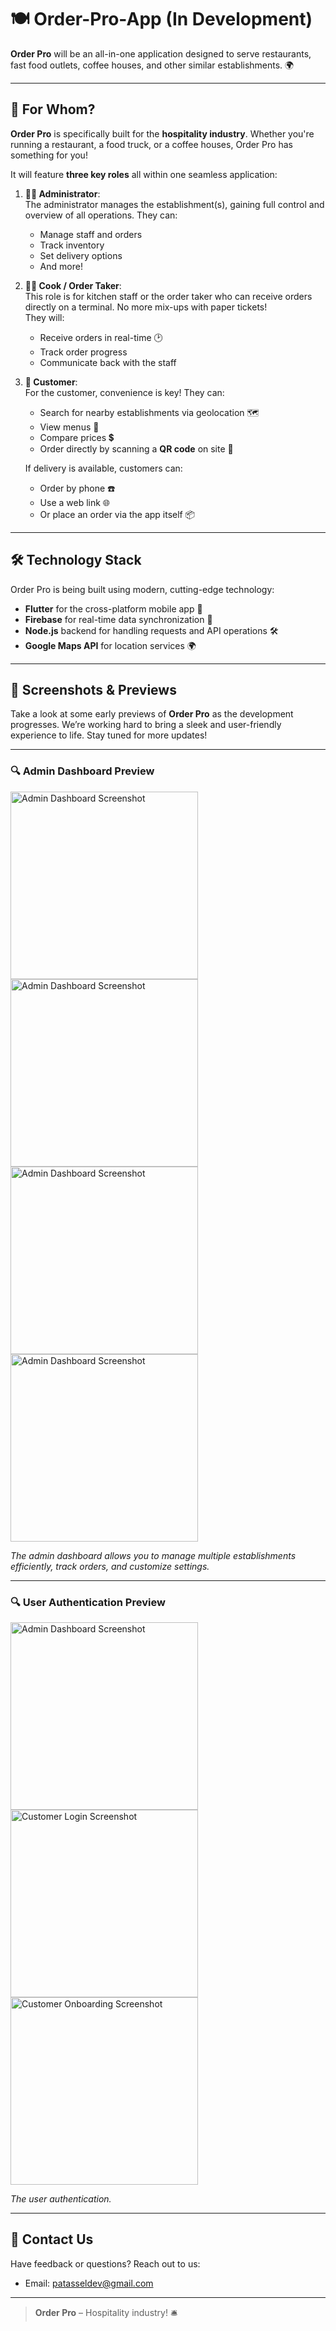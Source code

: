 # 🍽️ Order-Pro-App (In Development)

**Order Pro** will be an all-in-one application designed to serve restaurants, fast food outlets, coffee houses, and other similar establishments. 🌍

---

## 🎯 For Whom?

**Order Pro** is specifically built for the **hospitality industry**. Whether you're running a restaurant, a food truck, or a coffee houses, Order Pro has something for you!

It will feature **three key roles** all within one seamless application:

1. **👨‍💼 Administrator**:  
   The administrator manages the establishment(s), gaining full control and overview of all operations. They can:
   - Manage staff and orders
   - Track inventory
   - Set delivery options
   - And more!


2. **👩‍🍳 Cook / Order Taker**:  
   This role is for kitchen staff or the order taker who can receive orders directly on a terminal. No more mix-ups with paper tickets!  
   They will:
   - Receive orders in real-time 🕑
   - Track order progress  
   - Communicate back with the staff
   

3. **👥 Customer**:  
   For the customer, convenience is key! They can:
   - Search for nearby establishments via geolocation 🗺️
   - View menus 🍲
   - Compare prices 💲
   - Order directly by scanning a **QR code** on site 📱
   
   If delivery is available, customers can:
   - Order by phone ☎️
   - Use a web link 🌐
   - Or place an order via the app itself 📦



---

## 🛠️ Technology Stack

Order Pro is being built using modern, cutting-edge technology:
- **Flutter** for the cross-platform mobile app 📱
- **Firebase** for real-time data synchronization 🔄
- **Node.js** backend for handling requests and API operations 🛠️
- **Google Maps API** for location services 🌍



---

## 📸 Screenshots & Previews

Take a look at some early previews of **Order Pro** as the development progresses. We’re working hard to bring a sleek and user-friendly experience to life. Stay tuned for more updates!

---

### 🔍 Admin Dashboard Preview

<img src="https://github.com/user-attachments/assets/1c8696f9-f018-439d-ae0f-2357054a1678" alt="Admin Dashboard Screenshot" width="300"/>
<img src="https://github.com/user-attachments/assets/2a6d528a-bff0-4923-9f5f-1ed69ca8b5ca" alt="Admin Dashboard Screenshot" width="300"/>
<img src="https://github.com/user-attachments/assets/dd616d6b-8bc9-4b27-8a02-f252d51fe17c" alt="Admin Dashboard Screenshot" width="300"/>
<img src="https://github.com/user-attachments/assets/de9b2f5c-d0d5-4aa7-b082-b321b4f8ab1b" alt="Admin Dashboard Screenshot" width="300"/>

*The admin dashboard allows you to manage multiple establishments efficiently, track orders, and customize settings.*

---
### 🔍 User Authentication Preview
<img src="https://github.com/user-attachments/assets/09f4849a-fb32-4811-898d-0c57b9e76cb4" alt="Admin Dashboard Screenshot" width="300"/>
<img src="https://github.com/user-attachments/assets/93ee4ab1-63b0-4748-bd3d-36fef6b57f6d" alt="Customer Login Screenshot" width="300"/>
<img src="https://github.com/user-attachments/assets/168cff9d-b270-44b3-be69-d4c8e0ee9104" alt="Customer Onboarding Screenshot" width="300"/>


*The user authentication.*

---

## 💬 Contact Us

Have feedback or questions? Reach out to us:
- Email: [patasseldev@gmail.com](mailto:patasseldev@gmail.com)  

---

> **Order Pro** – Hospitality industry! 🛎️
